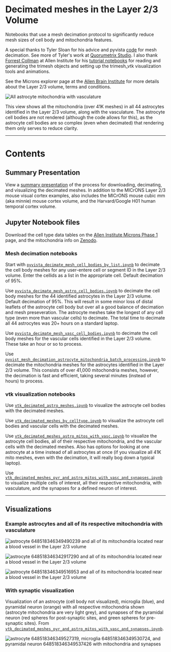 # Decimated meshes in the Layer 2/3 Volume
Notebooks that use a mesh decimation protocol to significantly reduce mesh sizes of cell body and mitochondria features.

A special thanks to Tyler Sloan for his advice and pyvista [code](https://github.com/Quorumetrix/Blender_scripts/blob/main/Mesh%20Decimation%20Pipeline.ipynb) for mesh decimation. See more of Tyler's work at [Quorumetrix Studio](https://www.quorumetrix.com/). I also thank [Forrest Collman](https://alleninstitute.org/person/forrest-collman/) at Allen Institute for his [tutorial notebooks](https://github.com/AllenInstitute/MicronsBinder/tree/master/notebooks) for reading and generating the trimesh objects and setting up the trimesh_vtk visualization tools and animations.

See the Microns explorer page at the [Allen Brain Institute](https://www.microns-explorer.org/terms-and-conditions) for more details about the Layer 2/3 volume, terms and conditions.

![All astrocyte mitochondria with vasculature](all_astro_mito_with_vasc_2024_08_01_1950_40.png "all astrocyte mitochondria with vasculature")

This view shows all the mitochondria (over 41K meshes) in all 44 astrocytes identified in the Layer 2/3 volume, along with the vasculature. The astrocyte cell bodies are not rendered (although the code allows for this), as the astrocyte cell bodies are so complex (even when decimated) that rendering them only serves to reduce clarity.

***

# Contents

## Summary Presentation

View a [summary presentation](https://github.com/shandran/layer23-volume/blob/main/decimated_meshs/Decimate_EM_Volume_Mesh_Objects_Summary.pdf) of the process for downloading, decimating, and visualizing the decimated meshes. In addition to the MICrONS Layer 2/3 mouse visual cortex examples, also includes the MICrONS mouse cubic mm (aka minnie) mouse cortex volume, and the Harvard/Google H01 human temporal cortex volume. 

## Jupyter Notebook files

Download the cell type data tables on the [Allen Institute Microns Phase 1](https://www.microns-explorer.org/phase1) page, and the mitochondria info on [Zenodo](https://zenodo.org/record/5579388/files/211019_mitochondria_info.csv).

### Mesh decimation notebooks

Start with [`pyvista_decimate_mesh_cell_bodies_by_list.ipynb`](https://github.com/shandran/layer23-volume/blob/main/decimated_meshs/pyvista_decimate_mesh_cell_bodies_by_list.ipynb) to decimate the cell body meshes for any user-entere cell or segment ID in the Layer 2/3 volume. Enter the cellids as a list in the appropriate cell. Default decimation of 95%.

Use [`pyvista_decimate_mesh_astro_cell_bodies.ipynb`](https://github.com/shandran/layer23-volume/blob/main/decimated_meshs/pyvista_decimate_mesh_astro_cell_bodies.ipynb) to decimate the cell body meshes for the 44 identified astrocytes in the Layer 2/3 volume. Default decimation of 95%. This will result in some minor loss of distal leaflets of the astrocyte cell body but over all a good balance of decimation and mesh preseveration. The astrocyte meshes take the longest of any cell type (even more than vascular cells) to decimate. The total time to decimate all 44 astrocytes was 20+ hours on a standard laptop.

Use [`pyvista_decimate_mesh_vasc_cell_bodies.ipynb`](https://github.com/shandran/layer23-volume/blob/main/decimated_meshs/pyvista_decimate_mesh_vasc_cell_bodies.ipynb) to decimate the cell body meshes for the vascular cells identified in the Layer 2/3 volume. These take an hour or so to process.

Use [`pyvist_mesh_decimation_astrocyte_mitochondria_batch_processing.ipynb`](https://github.com/shandran/layer23-volume/blob/main/decimated_meshs/pyvist_mesh_decimation_astrocyte_mitochondria_batch_processing.ipynb) to decimate the mitochondria meshes for the astrocytes identified in the Layer 2/3 volume. This consists of over 41,000 mitochondria meshes, however, the decimation is fast and efficient, taking several minutes (instead of hours) to process.

### vtk visualization notebooks

Use [`vtk_decimated_astro_meshes.ipynb`](https://github.com/shandran/layer23-volume/blob/main/decimated_meshs/vtk_decimated_astro_meshes.ipynb) to visualize the astrocyte cell bodies with the decimated meshes.

Use [`vtk_decimated_meshes_by_celltype.ipynb`](https://github.com/shandran/layer23-volume/blob/main/decimated_meshs/vtk_decimated_meshes_by_celltype.ipynb) to visualize the astrocyte cell bodies and vascular cells with the decimated meshes.

Use [`vtk_decimated_meshes_astro_mitos_with_vasc.ipynb`](https://github.com/shandran/layer23-volume/blob/main/decimated_meshs/vtk_decimated_meshes_astro_mitos_with_vasc.ipynb)  to visualize the astrocyte cell bodies, all of their respective mitochondria, and the vascular cells with the decimated meshes. Also has options for looking at one astrocyte at a time instead of all astrocytes at once (if you visualize all 41K mito meshes, even with the decimation, it will really bog down a typical laptop).

Use [`vtk_decimated_meshes_pyr_and_astro_mitos_with_vasc_and_synapses.ipynb`](https://github.com/shandran/layer23-volume/blob/main/decimated_meshs/vtk_decimated_meshes_pyr_and_astro_mitos_with_vasc_and_synapses.ipynb) to visualize multiple cells of interest, all their respective mitochondria, with vasculature, and the synapses for a defined neuron of interest. 

***

## Visualizations

### Example astrocytes and all of its respective mitochondria with vasculature

![astrocyte 648518346349490239 and all of its mitochondria located near a blood vessel in the Layer 2/3 volume](astro_648518346349490239_mito_with_vasc_2024_08_02_1025_29.png "astrocyte 648518346349490239 and all of its mitochondria located near a blood vessel in the Layer 2/3 volume")

![astrocyte 648518346342917290 and all of its mitochondria located near a blood vessel in the Layer 2/3 volume](astro_648518346342917290_mito_with_vasc_2024_08_02_1608_07.png "astrocyte 648518346349490239 and all of its mitochondria located near a blood vessel in the Layer 2/3 volume")

![astrocyte 648518346349516953 and all of its mitochondria located near a blood vessel in the Layer 2/3 volume](astro_648518346349516953_mito_with_vasc_2024_08_02_1605_29.png "astrocyte 648518346349490239 and all of its mitochondria located near a blood vessel in the Layer 2/3 volume")

### With synaptic visualization

Visualization of an astrocyte (cell body not visualized), microglia (blue), and pyramidal neuron (orange) with all respective mitochondria shown (astrocyte mitochondria are very light grey), and synapses of the pyramidal neuron (red spheres for post-synaptic sites, and green spheres for pre-synaptic sites). From [`vtk_decimated_meshes_pyr_and_astro_mitos_with_vasc_and_synapses.ipynb`](https://github.com/shandran/layer23-volume/blob/main/decimated_meshs/vtk_decimated_meshes_pyr_and_astro_mitos_with_vasc_and_synapses.ipynb).

![astrocyte 648518346349527319, microglia 648518346349530724, and pyramidal neuron 648518346349537426 with mitochondria and synapses](all_cell_mito_with_vasc_syn_2024_08_23_1422_05.png "astrocyte 648518346349527319, microglia 648518346349530724, and pyramidal neuron 648518346349537426 with mitochondria and synapses")

